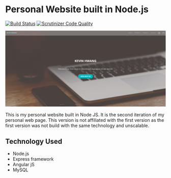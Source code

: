 # Personal Website built in Node.js

[![Build Status](https://travis-ci.org/mykevin81/Personal-Website.svg?branch=master)](https://travis-ci.org/mykevin81/Personal-Website)
[![Scrutinizer Code Quality](https://scrutinizer-ci.com/g/mykevin81/Personal-Website/badges/quality-score.png?b=master)](https://scrutinizer-ci.com/g/mykevin81/Personal-Website/?branch=master)

![Alt text](/public/img/ScreenShot.png?raw=true "Website View")

This is my personal website built in Node JS. It is the second iteration of my personal web page. This version is not affiliated with the first version as the first version was not build with the same technology and unscalable.

## Technology Used
  - Node.js
  - Express framework
  - Angular jS
  - MySQL
  

